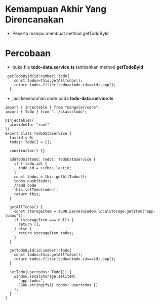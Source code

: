 # Kemampuan Akhir Yang Direncanakan

- Peserta mampu membuat method getTodoById

# Percobaan 
- buka file **todo-data.service.ts** tambahkan method **getTodoById**

```
 getTodoById(id:number):Todo{
    const todos=this.getAllTodos();
    return todos.filter(todo=>todo.id===id).pop();
  }

```

- jadi keseluruhan code pada **todo-data.service.ts**

```
import { Injectable } from "@angular/core";
import { Todo } from "../class/todo";

@Injectable({
  providedIn: "root"
})
export class TodoDataService {
  lastid = 0;
  todos: Todo[] = [];

  constructor() {}

  addTodos(todo: Todo): TodoDataService {
    if (!todo.id) {
      todo.id = ++this.lastid;
    }
    const todos = this.getAllTodos();
    todos.push(todo);
    //add code
    this.setTodo(todos);
    return this;
  }

  getAllTodos() {
    const storageItem = JSON.parse(window.localStorage.getItem("app-todos"));
    if (storageItem === null) {
      return [];
    } else {
      return storageItem.todos;
    }
  }

  getTodoById(id:number):Todo{
    const todos=this.getAllTodos();
    return todos.filter(todo=>todo.id===id).pop();
  }

  setTodo(usertodos: Todo[]) {
    window.localStorage.setItem(
      "app-todos",
      JSON.stringify({ todos: usertodos })
    );
  }
}
```
